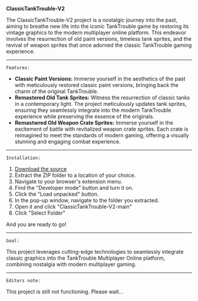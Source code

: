 **ClassicTankTrouble-V2**

The ClassicTankTrouble-V2 project is a nostalgic journey into the past, aiming to breathe new life into the iconic TankTrouble game by restoring its vintage graphics to the modern multiplayer online platform. This endeavor involves the resurrection of old paint versions, timeless tank sprites, and the revival of weapon sprites that once adorned the classic TankTrouble gaming experience.
****
`Features:`

- **Classic Paint Versions:** Immerse yourself in the aesthetics of the past with meticulously restored classic paint versions, bringing back the charm of the original TankTrouble.
- **Remastered Old Tank Sprites:** Witness the resurrection of classic tanks in a contemporary light. The project meticulously updates tank sprites, ensuring they seamlessly integrate into the modern TankTrouble experience while preserving the essence of the originals.
- **Remastwred Old Weapon Crate Sprites:** Immerse yourself in the excitement of battle with revitalized weapon crate sprites. Each crate is reimagined to meet the standards of modern gaming, offering a visually stunning and engaging combat experience.
****

`Installation:`
1. [Download the source](https://github.com/kamarov-therussiantank/ClassicTankTrouble-V2/archive/refs/heads/main.zip)
2. Extract the ZIP folder to a location of your choice.  
3. Navigate to your browser's extension menu.  
4. Find the "Developer mode" button and turn it on.  
5. Click the "Load unpacked" button.  
6. In the pop-up window, navigate to the folder you extracted.  
7. Open it and click "ClassicTankTrouble-V2-main"  
8. Click "Select Folder"

And you are ready to go!
****
`Goal:`

This project leverages cutting-edge technologies to seamlessly integrate classic graphics into the TankTrouble Multiplayer Online platform, combining nostalgia with modern multiplayer gaming.
****
`Editors note:`

This project is still not functioning. Please wait...
